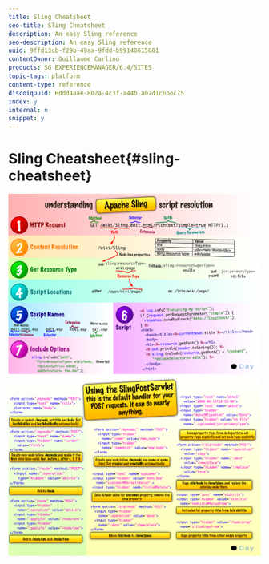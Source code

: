```yaml
---
title: Sling Cheatsheet
seo-title: Sling Cheatsheet
description: An easy Sling reference
seo-description: An easy Sling reference
uuid: 9ffd13cb-f29b-49aa-9fdd-b99140615661
contentOwner: Guillaume Carlino
products: SG_EXPERIENCEMANAGER/6.4/SITES
topic-tags: platform
content-type: reference
discoiquuid: 6ddd4aae-802a-4c3f-a44b-a07d1c6bec75
index: y
internal: n
snippet: y
---
```


# Sling Cheatsheet{#sling-cheatsheet}

 ![](assets/chlimage_1-97.png) ![](assets/chlimage_1-98.png)

